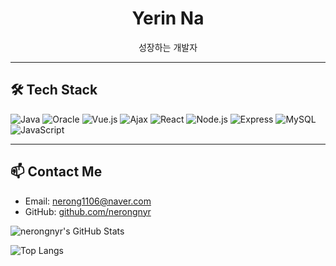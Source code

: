 <h1 align="center">Yerin Na</h1>
<p align="center">성장하는 개발자</p>

---

## 🛠 Tech Stack
![Java](https://img.shields.io/badge/Java-007396?style=flat&logo=java&logoColor=white)
![Oracle](https://img.shields.io/badge/Oracle-F80000?style=flat&logo=oracle&logoColor=white)
![Vue.js](https://img.shields.io/badge/Vue.js-4FC08D?style=flat&logo=vuedotjs&logoColor=white)
![Ajax](https://img.shields.io/badge/Ajax-007FFF?style=flat&logo=google-chrome&logoColor=white)
![React](https://img.shields.io/badge/React-61DAFB?style=flat&logo=react)
![Node.js](https://img.shields.io/badge/Node.js-339933?style=flat&logo=node.js)
![Express](https://img.shields.io/badge/Express-000000?style=flat&logo=express&logoColor=white)
![MySQL](https://img.shields.io/badge/MySQL-4479A1?style=flat&logo=mysql&logoColor=white)
![JavaScript](https://img.shields.io/badge/JavaScript-F7DF1E?style=flat&logo=javascript&logoColor=black)

---

## 📫 Contact Me

- Email: nerong1106@naver.com
- GitHub: [github.com/nerongnyr](https://github.com/nerongnyr)

![nerongnyr's GitHub Stats](https://github-readme-stats.vercel.app/api?username=nerongnyr&show_icons=true&theme=default)

![Top Langs](https://github-readme-stats.vercel.app/api/top-langs/?username=nerongnyr&layout=compact&theme=default)
